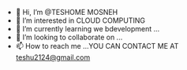 - 👋 Hi, I’m @TESHOME MOSNEH
- 👀 I’m interested in CLOUD COMPUTING
- 🌱 I’m currently learning we bdevelopment ...
- 💞️ I’m looking to collaborate on ...
- 📫 How to reach me ...YOU CAN CONTACT ME AT teshu2124@gmail.com

<!---
TESHU21/TESHU21 is a ✨ special ✨ repository because its `README.md` (this file) appears on your GitHub profile.
You can click the Preview link to take a look at your changes.
--->
